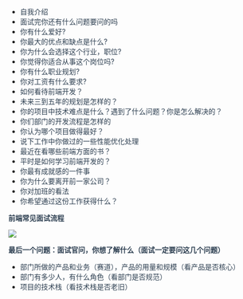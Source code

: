 + <font style="color:rgb(44, 62, 80);">自我介绍</font>
+ <font style="color:rgb(44, 62, 80);">面试完你还有什么问题要问的吗</font>
+ <font style="color:rgb(44, 62, 80);">你有什么爱好?</font>
+ <font style="color:rgb(44, 62, 80);">你最大的优点和缺点是什么?</font>
+ <font style="color:rgb(44, 62, 80);">你为什么会选择这个行业，职位?</font>
+ <font style="color:rgb(44, 62, 80);">你觉得你适合从事这个岗位吗?</font>
+ <font style="color:rgb(44, 62, 80);">你有什么职业规划?</font>
+ <font style="color:rgb(44, 62, 80);">你对工资有什么要求?</font>
+ <font style="color:rgb(44, 62, 80);">如何看待前端开发？</font>
+ <font style="color:rgb(44, 62, 80);">未来三到五年的规划是怎样的？</font>
+ <font style="color:rgb(44, 62, 80);">你的项目中技术难点是什么？遇到了什么问题？你是怎么解决的？</font>
+ <font style="color:rgb(44, 62, 80);">你们部门的开发流程是怎样的</font>
+ <font style="color:rgb(44, 62, 80);">你认为哪个项目做得最好？</font>
+ <font style="color:rgb(44, 62, 80);">说下工作中你做过的一些性能优化处理</font>
+ <font style="color:rgb(44, 62, 80);">最近在看哪些前端方面的书？</font>
+ <font style="color:rgb(44, 62, 80);">平时是如何学习前端开发的？</font>
+ <font style="color:rgb(44, 62, 80);">你最有成就感的一件事</font>
+ <font style="color:rgb(44, 62, 80);">你为什么要离开前一家公司？</font>
+ <font style="color:rgb(44, 62, 80);">你对加班的看法</font>
+ <font style="color:rgb(44, 62, 80);">你希望通过这份工作获得什么？</font>

**<font style="color:rgb(44, 62, 80);">前端常见面试流程</font>**

![](https://cdn.nlark.com/yuque/0/2024/png/207857/1718780939307-2b73bc6a-1b4b-41ed-9251-f69987944beb.png)

**<font style="color:rgb(44, 62, 80);">最后一个问题：面试官问，你想了解什么（面试一定要问这几个问题）</font>**

+ <font style="color:rgb(44, 62, 80);">部门所做的产品和业务（赛道），产品的用量和规模（看产品是否核心）</font>
+ <font style="color:rgb(44, 62, 80);">部门有多少人，有什么角色（看部门是否规范）</font>
+ <font style="color:rgb(44, 62, 80);">项目的技术栈（看技术栈是否老旧）</font>


